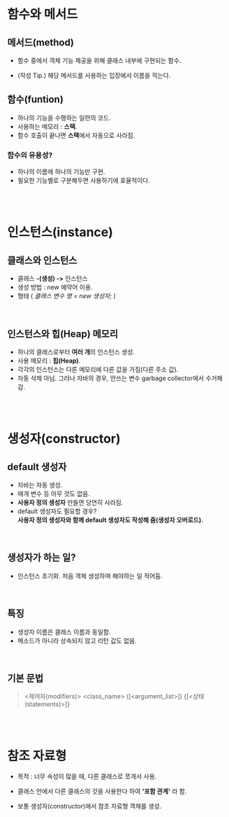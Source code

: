 # 함수와 메서드

## 메서드(method)
 - 함수 중에서 객체 기능 제공을 위해 클래스 내부에 구현되는 함수.

  - (작성 Tip.) 해당 메서드를 사용하는 입장에서 이름을 적는다.

## 함수(funtion)
 - 하나의 기능을 수행하는 일련의 코드.
  - 사용하는 메모리 : **스택**.
  - 함수 호출이 끝나면 **스택**에서 자동으로 사라짐.

  ### 함수의 유용성?
  - 하나의 이름에 하나의 기능만 구현.
  - 필요한 기능별로 구분해두면 사용하기에 효율적이다.

  <br/>
  <br/>
  
# 인스턴스(instance)

## 클래스와 인스턴스
 - 클래스 **-(생성) ->** 인스턴스
 - 생성 방법 : new 예약어 이용.
 - 형태 ( *클래스 변수 명 = new 생성자;* )

 <br/>

## 인스턴스와 힙(Heap) 메모리
 - 하나의 클래스로부터 **여러 개**의 인스턴스 생성.
 - 사용 메모리 : **힙(Heap)**.
 - 각각의 인스턴스는 다른 메모리에 다른 값을 가짐(다른 주소 값).
 - 자동 삭제 아님. 그러나 자바의 경우, 안쓰는 변수 garbage collector에서 수거해감.

<br/>
<br/>

# 생성자(constructor)
## default 생성자
 - 자바는 자동 생성.
 - 매개 변수 등 아무 것도 없음.
 - **사용자 정의 생성자** 만들면 당연히 사라짐.
 - default 생성자도 필요할 경우?   
   **사용자 정의 생성자와 함께 default 생성자도 작성해 줌(생성자 오버로드).**

<br/>

## 생성자가 하는 일?
 - 인스턴스 초기화. 처음 객체 생성하며 해야하는 일 적어둠.

<br/>

## 특징
 - 생성자 이름은 클래스 이름과 동일함.
 - 메소드가 아니라 상속되지 않고 리턴 값도 없음.

<br/>

## 기본 문법
> <제어자(modifiers)> <class_name> ([<argument_list>]) {[<상태(statements)>]}


<br/>
<br/>

# 참조 자료형

- 목적 : 너무 속성이 많을 때, 다른 클래스로 쪼개서 사용.


- 클래스 안에서 다른 클래스의 것을 사용한다 하여 **'포함 관계'** 라 함.

- 보통 생성자(constructor)에서 참조 자료형 객체를 생성.